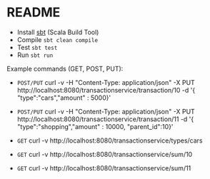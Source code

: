 # README

- Install [sbt](https://www.scala-sbt.org/1.x/docs/Setup.html) (Scala Build Tool)
- Compile `sbt clean compile`
- Test `sbt test`  
- Run `sbt run`


Example commands (GET, POST, PUT):

- `POST/PUT`
curl -v -H "Content-Type: application/json" -X PUT http://localhost:8080/transactionservice/transaction/10 -d '{ "type":"cars","amount" : 5000}'


- `POST/PUT`
curl -v -H "Content-Type: application/json" -X PUT http://localhost:8080/transactionservice/transaction/11 -d '{ "type":"shopping","amount" : 10000, "parent_id":10}'


- `GET`
curl -v http://localhost:8080/transactionservice/types/cars


- `GET`
curl -v http://localhost:8080/transactionservice/sum/10


- `GET`
curl -v http://localhost:8080/transactionservice/sum/11  